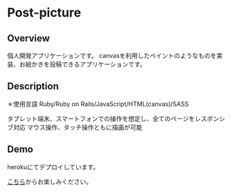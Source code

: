 # Post-picture

## Overview

個人開発アプリケーションです。
canvasを利用したペイントのようなものを実装、お絵かきを投稿できるアプリケーションです。

## Description

＊使用言語
Ruby/Ruby on Rails/JavaScript/HTML(canvas)/SASS

タブレット端末、スマートフォンでの操作を想定し、全てのページをレスポンシブ対応
マウス操作、タッチ操作ともに描画が可能

## Demo

herokuにてデプロイしています。

[こちら](https://post-pict.herokuapp.com/)からお楽しみください。
